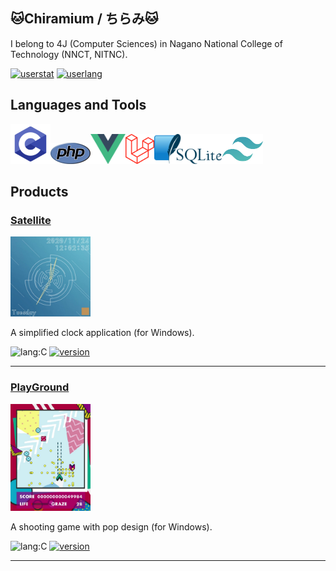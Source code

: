 ## 🐱Chiramium / ちらみ🐱

I belong to 4J (Computer Sciences) in Nagano National College of Technology (NNCT, NITNC).

[![userstat](https://github-readme-stats.vercel.app/api?username=Chiramium&show_icons=true&count_private=true&theme=monokai)](https://github.com/anuraghazra/github-readme-stats)
[![userlang](https://github-readme-stats.vercel.app/api/top-langs/?username=Chiramium&layout=compact&theme=monokai)](https://github.com/anuraghazra/github-readme-stats)


## Languages and Tools

<img src="./icons/c-lang.svg" alt="c" width="64"/><img src="./icons/php.svg" alt="php" width="64"/><img src="./icons/vue.svg" alt="vue" height="48"/><img src="./icons/laravel.svg" alt="laravel" height="48"/><img src="./icons/sqlite.svg" alt="sqlite" height="48"/><img src="./icons/tailwind.svg" alt="tailwind" height="48"/>

## Products

### [Satellite](https://github.com/Chiramium/Satellite)

<a href="https://github.com/Chiramium/Satellite"><img src="./images/satellite.png" alt="Satellite" width="128"/></a>

A simplified clock application (for Windows). 

![lang:C](https://img.shields.io/badge/language-C-888888?style=flat-square)
[![version](https://img.shields.io/github/v/release/Chiramium/Satellite?style=flat-square)](https://github.com/Chiramium/Satellite/releases) 

----

### [PlayGround](https://github.com/Chiramium/PlayGround)

<a href="https://github.com/Chiramium/PlayGround"><img src="./images/playground.png" alt="PlayGround" width="128"/></a>

A shooting game with pop design (for Windows). 

![lang:C](https://img.shields.io/badge/language-C-888888?style=flat-square)
[![version](https://img.shields.io/github/v/release/Chiramium/PlayGround?style=flat-square)](https://github.com/Chiramium/PlayGround/releases) 

----


